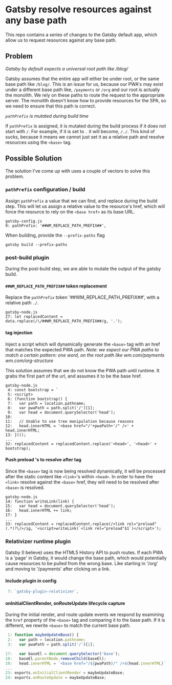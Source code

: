 # Gatsby resolve resources against any base path

This repo contains a series of changes to the Gatsby default app, which allow us to request resources against any base path. 

## Problem

*Gatsby by default expects a universal root path like /blog/*

Gatsby assumes that the entire app will either be under root, or the same base path like `/blog/`. This is an issue for us, because our PWA's may exist under a different base path like, `/payments` or `/org` and our root is actually the monolith. We rely on these paths to route the request to the appropriate server. The monolith doesn't know how to provide resources for the SPA, so we need to ensure that this path is correct.

*`pathPrefix` is mutated during build time*

If `pathPrefix` is assigned, it is mutated during the build process if it does not start with `/`. For example, if it is set to `.` it will become, `/./`. This kind of sucks, because it means we cannot just set it as a relative path and resolve resources using the `<base>` tag.

## Possible Solution

The solution I've come up with uses a couple of vectors to solve this problem.

### `pathPrefix` configuration / build

Assign `pathPrefix` a value that we can find, and replace during the build step. This will let us assign a relative value to the resource's href, which will force the resource to rely on the `<base href>` as its base URL.

```
gatsby-config.js
9: pathPrefix: '##WM_REPLACE_PATH_PREFIX##',
```

When building, provide the `--prefix-paths` flag

`gatsby build --prefix-paths`

### post-build plugin

During the post-build step, we are able to mutate the output of the gatsby build.

#### `##WM_REPLACE_PATH_PREFIX##` token replacement

Replace the `pathPrefix` token '##WM_REPLACE_PATH_PREFIX##', with a relative path `./`. 

```
gatsby-node.js
27: let replacedContent = data.replace(/\/##WM_REPLACE_PATH_PREFIX##/g, '.');
```

#### <base> tag injection

Inject a script which will dynamically generate the `<base>` tag with an href that matches the expected PWA path. *Note: we expect our PWA paths to match a certain pattern: one word, on the root path like wm.com/payments wm.com/org-structure*

This solution assumes that we do not know the PWA path until runtime. It grabs the first part of the url, and assumes it to be the base href.

```
gatsby-node.js
 4: const bootstrap = `
 5: <script>
 6: (function bootstrap() {
 7:   var path = location.pathname;
 8:   var pwaPath = path.split('/')[1];
 9:   var head = document.querySelector('head');
10: 
11:   // Unable to use tree manipulation because reasons
12:   head.innerHTML = '<base href="/'+pwaPath+'/" />' + head.innerHTML;
13: })();
...
32: replacedContent = replacedContent.replace('<head>', '<head>' + bootstrap);
```

#### Push preload <link>'s to resolve after <base> tag

Since the `<base>` tag is now being resolved dynamically, it will be processed after the static content like `<link>`'s within `<head>`. In order to have the `<link>` resolve against the `<base>` href, they will need to be resolved after `<base>` is resolved.

```
gatsby-node.js
14: function writeLink(link) {
15:   var head = document.querySelector('head');
16:   head.innerHTML += link;
17: }
...
33: replacedContent = replacedContent.replace(/<link rel="preload"(.*)?\/>/ig, '<script>writeLink(`<link rel="preload"$1`)</script>');
```

### Relativizer runtime plugin

Gatsby (I believe) uses the HTML5 History API to push routes. If each PWA is a 'page' in Gatsby, it would change the base path, which would potentially cause resources to be pulled from the wrong base. Like starting in '/org' and moving to '/payments' after clicking on a link.

#### Include plugin in config

``` gatsby-config.js
 7: `gatsby-plugin-relativizer`,
```

#### onInitialClientRender, onRouteUpdate lifecycle capture

During the initial render, and route update events we respond by examining the `href` property of the `<base>` tag and comparing it to the base path. If it is different, we rewrite `<base>` to match the current base path.

``` plugins/gatsby-plugin-relativizer/gatsby-browser.js
 1: function maybeUpdateBase() {
 2:   var path = location.pathname;
 3:   var pwaPath = path.split('/')[1];

17:   var baseEl = document.querySelector('base');
18:   baseEl.parentNode.removeChild(baseEl);
19:   head.innerHTML = `<base href="/${pwaPath}/" />${head.innerHTML}`;
...
23: exports.onInitialClientRender = maybeUpdateBase;
24: exports.onRouteUpdate = maybeUpdateBase;
```









